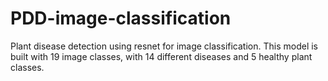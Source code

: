 # PDD-image-classification
Plant disease detection using resnet for image classification.
This model is built with 19 image classes, with 14 different diseases and 5 healthy plant classes.
